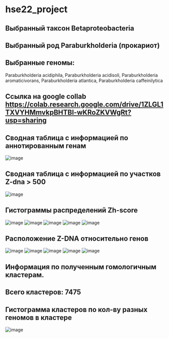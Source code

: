 # hse22_project
## Выбранный таксон Betaproteobacteria
## Выбранный род Paraburkholderia (прокариот)
## Выбранные геномы:
Paraburkholderia acidiphila,
Paraburkholderia acidisoli,
Paraburkholderia aromaticivorans,
Paraburkholderia atlantica,
Paraburkholderia caffeinilytica
## Ссылка на google collab https://colab.research.google.com/drive/1ZLGL1TXVYHMmvkpBHTBl-wKRoZKVWgRt?usp=sharing
## Сводная таблица с информацией по аннотированным генам
![image](https://user-images.githubusercontent.com/77612712/173229744-fc283ba7-3491-4a7c-a2eb-b0dd010a7c53.png)
## Сводная таблица с информацией по участков Z-dna > 500
![image](https://user-images.githubusercontent.com/77612712/173229785-ac919f87-7a05-4766-a4c9-967575d80b98.png)
## Гистограммы распределений Zh-score
![image](https://user-images.githubusercontent.com/77612712/173229827-26956b0d-1ca1-4bbb-83ec-baefd826907a.png)
![image](https://user-images.githubusercontent.com/77612712/173229832-f816faed-73f6-49e6-b072-70c881cfeacb.png)
![image](https://user-images.githubusercontent.com/77612712/173229837-3b2da31f-4d4c-47ca-b636-d5c5e53e6d64.png)
![image](https://user-images.githubusercontent.com/77612712/173229842-92c23912-391e-4377-9ed8-4e1af359ba47.png)
![image](https://user-images.githubusercontent.com/77612712/173229843-e45191e3-0940-49fd-ac71-628efbcc134c.png)
## Расположение Z-DNA относительно генов
![image](https://user-images.githubusercontent.com/77612712/173229863-ab790dd1-d6a0-4989-9280-4f63f65a9d8e.png)
![image](https://user-images.githubusercontent.com/77612712/173229869-411cc1e1-8550-45cc-877c-7484957edf0d.png)
![image](https://user-images.githubusercontent.com/77612712/173229872-17499a4c-941f-4a92-a192-3981c4855555.png)
![image](https://user-images.githubusercontent.com/77612712/173229874-fd7c9728-c2d1-4086-a776-daceccd01d38.png)
![image](https://user-images.githubusercontent.com/77612712/173229875-0f2f8bfc-daae-4386-8c1d-bed940dc4d73.png)
## Информация по полученным гомологичным кластерам. 
## Всего кластеров: 7475
## Гистограмма кластеров по кол-ву разных геномов в кластере
![image](https://user-images.githubusercontent.com/77612712/173240673-9ed41f5b-c369-4732-8ffd-95a80bef4cb3.png)
